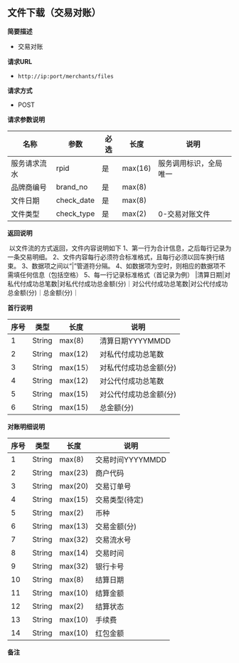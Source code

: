 ## 文件下载（交易对账）

**简要描述** 

- 交易对账

**请求URL** 

- `http://ip:port/merchants/files`

**请求方式**

- POST 

**请求参数说明** 

| **名称**     | **参数**   | **必选** | **长度** | **说明**     |
| ------------ | ---------- | ------------ | -------- | ------------ |
| 服务请求流水 | rpid       | 是           | max(16)  | 服务调用标识，全局唯一 |
| 品牌商编号   | brand_no   | 是           | max(8)   |              |
| 文件日期     | check_date | 是           | max(8)   |              |
| 文件类型     | check_type | 是           | max(2)   | 0-交易对账文件 |

**返回说明**

​	以文件流的方式返回，文件内容说明如下 
1、第一行为合计信息，之后每行记录为一条交易明细。 
2、文件内容每行必须符合标准格式，且每行必须以回车换行结束。 
3、数据项之间以“|”管道符分隔。 
4、如数据项为空时，则相应的数据项不需填任何信息（包括空格）
5、每一行记录标准格式（首记录为例） |清算日期|对私代付成功总笔数|对私代付成功总金额(分)｜对公代付成功总笔数|对公代付成功总金额(分)｜总金额(分)｜

**首行说明**

| **序号** | **类型** | **长度** | **说明**               |
| -------- | -------- | -------- | ---------------------- |
| 1        | String   | max(8)   | 清算日期YYYYMMDD       |
| 2        | String   | max(12)  | 对私代付成功总笔数     |
| 3        | String   | max(15） | 对私代付成功总金额(分) |
| 4        | String   | max(12)  | 对公代付成功总笔数     |
| 5        | String   | max(15)  | 对公代付成功总金额(分) |
| 6        | String   | max(15)  | 总金额(分)             |

**对账明细说明**

| **序号** | **类型** | **长度** | **说明**         |
| -------- | -------- | -------- | ---------------- |
| 1        | String   | max(8)   | 交易时间YYYYMMDD |
| 2        | String   | max(23)  | 商户代码         |
| 3        | String   | max(20)  | 交易订单号       |
| 4        | String   | max(15)  | 交易类型(待定)   |
| 5        | String   | max(2)   | 币种             |
| 6        | String   | max(13)  | 交易金额(分)     |
| 7        | String   | max(32)  | 交易流水号       |
| 8        | String   | max(14)  | 交易时间         |
| 9        | String   | max(32)  | 银行卡号         |
| 10       | String   | max(8)   | 结算日期         |
| 11       | String   | max(10)  | 结算金额         |
| 12       | String   | max(2)   | 结算状态         |
| 13       | String   | max(10)  | 手续费           |
| 14       | String   | max(10)  | 红包金额         |

**备注** 